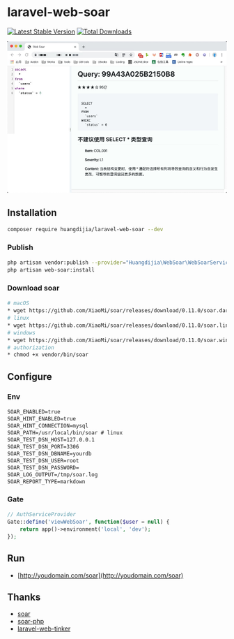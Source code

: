 # laravel-web-soar

[![Latest Stable Version](https://poser.pugx.org/huangdijia/laravel-web-soar/version.png)](https://packagist.org/packages/huangdijia/laravel-web-soar)
[![Total Downloads](https://poser.pugx.org/huangdijia/laravel-web-soar/d/total.png)](https://packagist.org/packages/huangdijia/laravel-web-soar)

![screenshots](./screenshots.jpg)

## Installation

~~~bash
composer require huangdijia/laravel-web-soar --dev
~~~

### Publish

~~~bash
php artisan vendor:publish --provider="Huangdijia\WebSoar\WebSoarServiceProvider"
php artisan web-soar:install
~~~

### Download soar

~~~bash
# macOS
* wget https://github.com/XiaoMi/soar/releases/download/0.11.0/soar.darwin-amd64 -O vendor/bin/soar
# linux
* wget https://github.com/XiaoMi/soar/releases/download/0.11.0/soar.linux-amd64 -O vendor/bin/soar
# windows
* wget https://github.com/XiaoMi/soar/releases/download/0.11.0/soar.windows-amd64 -O vendor/bin/soar
# authorization
* chmod +x vendor/bin/soar
~~~

## Configure

### Env

~~~env
SOAR_ENABLED=true
SOAR_HINT_ENABLED=true
SOAR_HINT_CONNECTION=mysql
SOAR_PATH=/usr/local/bin/soar # linux
SOAR_TEST_DSN_HOST=127.0.0.1
SOAR_TEST_DSN_PORT=3306
SOAR_TEST_DSN_DBNAME=yourdb
SOAR_TEST_DSN_USER=root
SOAR_TEST_DSN_PASSWORD=
SOAR_LOG_OUTPUT=/tmp/soar.log
SOAR_REPORT_TYPE=markdown
~~~

### Gate

~~~php
// AuthServiceProvider
Gate::define('viewWebSoar', function($user = null) {
    return app()->environment('local', 'dev');
});
~~~

## Run

* [http://youdomain.com/soar](http://youdomain.com/soar)

## Thanks

* [soar](https://github.com/XiaoMi/soar)
* [soar-php](https://github.com/guanguans/soar-php)
* [laravel-web-tinker](https://github.com/spatie/laravel-web-tinker)
